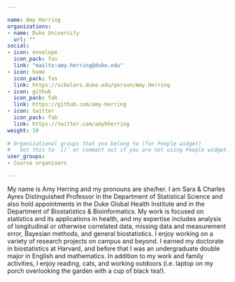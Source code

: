 ```yaml
---

name: Amy Herring
organizations:
- name: Duke University
  url: ""
social:
- icon: envelope
  icon_pack: fas
  link: "mailto:amy.herring@duke.edu"
- icon: home
  icon_pack: fas
  link: https://scholars.duke.edu/person/Amy.Herring
- icon: github
  icon_pack: fab
  link: https://github.com/amy-herring
- icon: twitter
  icon_pack: fab
  link: https://twitter.com/amyhherring
weight: 10
  
# Organizational groups that you belong to (for People widget)
#   Set this to `[]` or comment out if you are not using People widget.  
user_groups:
- Course organisers

---
```


My name is Amy Herring and my pronouns are she/her. I am Sara & Charles Ayres Distinguished Professor in the Department of Statistical Science and also hold appointments in the Duke Global Health Institute and in the Department of Biostatistics & Bioinformatics. My work is focused on statistics and its applications in health, and my expertise includes analysis of longitudinal or otherwise correlated data, missing data and measurement error, Bayesian methods, and general biostatistics.  I enjoy working on a variety of research projects on campus and beyond. I earned my doctorate in biostatistics at Harvard, and before that I was an undergraduate double major in English and mathematics. In addition to my work and family activities, I enjoy reading, cats, and working outdoors (i.e. laptop on my porch overlooking the garden with a cup of black tea!).
